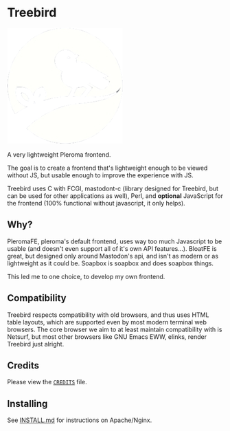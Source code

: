 # Treebird

![Treebird logo](./meta/treebird.png)

A very lightweight Pleroma frontend.

The goal is to create a frontend that's lightweight enough to be viewed without JS, but
usable enough to improve the experience with JS.

Treebird uses C with FCGI, mastodont-c (library designed for Treebird, but can be used
for other applications as well), Perl, and **optional** JavaScript for the frontend (100% functional without
javascript, it only helps).

## Why?

PleromaFE, pleroma's default frontend, uses way too much Javascript to be usable (and doesn't even support
all of it's own API features...). BloatFE is great, but designed only around Mastodon's api, and isn't as
modern or as lightweight as it could be. Soapbox is soapbox and does soapbox things.

This led me to one choice, to develop my own frontend.

## Compatibility

Treebird respects compatibility with old browsers, and thus uses HTML table layouts, which are
supported even by most modern terminal web browsers. The core browser we aim to at least maintain compatibility
with is Netsurf, but most other browsers like GNU Emacs EWW, elinks, render Treebird just alright.

## Credits

Please view the [`CREDITS`](./CREDITS) file.

## Installing

See [INSTALL.md](./docs/INSTALL.md) for instructions on Apache/Nginx.
